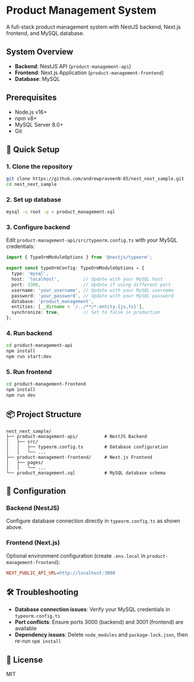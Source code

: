# Product Management System

A full-stack product management system with NestJS backend, Next.js frontend, and MySQL database.

## System Overview

- **Backend**: NestJS API (`product-management-api`)
- **Frontend**: Next.js Application (`product-management-frontend`)
- **Database**: MySQL

## Prerequisites

- Node.js v16+
- npm v8+
- MySQL Server 8.0+
- Git

## 🚀 Quick Setup

### 1. Clone the repository
```bash
git clone https://github.com/andrewpraveenN-85/nest_next_sample.git
cd nest_next_sample
```

### 2. Set up database
```bash
mysql -u root -p < product_management.sql
```

### 3. Configure backend

Edit `product-management-api/src/typeorm.config.ts` with your MySQL credentials:

```typescript
import { TypeOrmModuleOptions } from '@nestjs/typeorm';

export const typeOrmConfig: TypeOrmModuleOptions = {
  type: 'mysql',
  host: 'localhost',         // Update with your MySQL host
  port: 3306,                // Update if using different port
  username: 'your_username', // Update with your MySQL username
  password: 'your_password', // Update with your MySQL password
  database: 'product_management',
  entities: [__dirname + '/../**/*.entity.{js,ts}'],
  synchronize: true,         // Set to false in production
};
```

### 4. Run backend
```bash
cd product-management-api
npm install
npm run start:dev
```

### 5. Run frontend
```bash
cd product-management-frontend
npm install
npm run dev
```

## 📦 Project Structure
```
nest_next_sample/
├── product-management-api/          # NestJS Backend
│   ├── src/
│   │   ├── typeorm.config.ts        # Database configuration
│   │   └── ...
├── product-management-frontend/     # Next.js Frontend
│   ├── pages/
│   │   └── ...
└── product_management.sql           # MySQL database schema
```

## 🔧 Configuration

### Backend (NestJS)
Configure database connection directly in `typeorm.config.ts` as shown above.

### Frontend (Next.js)
Optional environment configuration (create `.env.local` in `product-management-frontend`):

```ini
NEXT_PUBLIC_API_URL=http://localhost:3000
```

## 🛠️ Troubleshooting

- **Database connection issues**: Verify your MySQL credentials in `typeorm.config.ts`
- **Port conflicts**: Ensure ports 3000 (backend) and 3001 (frontend) are available
- **Dependency issues**: Delete `node_modules` and `package-lock.json`, then re-run `npm install`

## 📝 License

MIT

